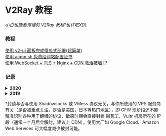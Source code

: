 # V2Ray 教程
<i>小白也能看得懂的 V2Ray 教程(也许吧XD).</i>

### 教程
<a href="https://github.com/justsweetpotato/v2ray_tutorial/blob/master/auto.md">使用 v2-ui 面板完成傻瓜式部署(超简单)</a><br>
<a href="https://github.com/justsweetpotato/V2Ray_Tutorial/blob/master/ssl.md">使用 acme.sh 免费给网站配置证书</a><br>
<a href="https://github.com/justsweetpotato/V2Ray_Tutorial/blob/master/Back.md">使用 WebSocket + TLS + Nginx + CDN 救活被墙 IP</a>

### 记录
<details>
  <summary><b>2020</b></summary>
  
  ##### 4月
  <i>day20-day30</i><br>
  IP 解除封锁<br>

  新发现:<br>
    1, Shadowsocks 使用一段时间后, 在<b>宽带网络</b>下测试发现端口被封禁(使用netcat从本机无法连接, 其他端口正常), 切换到<b>手机网络</b>则能正常使用; 换端口部署后, 宽带网络与手机网络均能正常使用(宽带网络下使用一段时间后可能再次被封禁). 由此推导->封禁 Shadowsocks 端口的行为由运营商做出, 与 GFW 无关, GFW 无法识别 Shadowsocks(不包括 ShadowsocksR), 但合理怀疑运营商与 GFW 均能识别 TCP, UDP, 以及各种未知协议, 其中运营商会封锁 UDP 协议的大流量连接, 证据之一就是在宽带网络下使用 BitTorrent 类软件下载速度极慢或无法下载, 使用代理后速度回复至正常水平.<br>
    2, V2Ray 的 mKCP 协议基于 UDP, 一直是追求速度的理想选择, 缺点则是无法与 Cloudflare CDN 兼容使用, 自服务器解封后, mKCP 线路仍处于无法使用的状态(端口封禁), 即使换端口部署, 也是使用极短时间后被封(宽带网络&手机网络), WebSocket 模式则正常, 由于缺乏在不同运营商环境下测试的条件, 暂时无法确定封禁端口的行为是由运营商还是 GFW 做出, 但基于 mKCP 的 UDP 特征明显以及对 Shadowsocks 的测试合理推测-> GFW 仍然无法识别 Shadowsocks(不包括 ShadowsocksR) 与 V2Ray mKCP, 封禁端口的行为由运营商做出.<br>
    PS: 据说 Google 基于 UDP 开发的 QUIC 协议将作为未来 HTTP3 的标准, 国内运营商这么歧视 UDP 真是看不明白了, 经过改良的 UDP 优势明显, UDP 才是未来吧.
    
  ##### 2月
  <i>day1-?</i><br>
  封锁 IP，cloudflare CDN 被干扰 <b>敏感事件：2019-2020 新型冠状病毒疫情爆发</b><br>
  PS: 期间本人首次遇到被墙 IP 无法连接到国内 IP, 以及大流量通信被随机阻断的情况
</details>

<details>
  <summary><b>2019</b></summary>
  
  ##### 11 月
  <i>day21-day30</i><br> 
  有网友反映与国外 IP 非常规端口大流量通信即会被 TCP 阻断 2-10 分钟，循环往复，疑似 GFW 新型 TCP 阻断方式<br>
  本人暂时没有遇到这样状况，使用 V2Ray 的 WebSocket + TLS / WebSocket + TLS + CDN / mKCP 模式, 或 Trojan 均可应对此种封锁<br>
  WebSocket 与 Nginx 配合(加上证书)可以让 GFW 看来就是在访问普通网站，真正的 HTTPS 流量<br>
  mKCP 是基于 UDP 协议，故 GFW 的 TCP 阻断无效<br>
  Trojan 的原理有些类似于 V2Ray 的 WebSocket 模式（配置更简单）<br>

  ##### 10 月
  <i>day21-day30</i><br> 
  四中全会召开期间出现干扰，速度大幅降低，之后恢复正常 <b>敏感事件：四中全会</b><br>
  <br>
  <i>day11-day20</i><br>
  IP 解除封锁<br>
  ##### 9 月
  <i>day21-day30</i><br>
  大面积封锁 IP, 多为热门 VPS 服务商网段 <b>敏感事件：国庆</b><br>
  ##### 8 月
  <i>day1-day10</i><br>
  IP 解除封锁<br>

  ##### 6 月
  <i>day1-day10</i><br>
  大面积封锁 IP, 多为热门 VPS 服务商网段 <b>敏感事件：六四 30 周年</b><br>
</details>

*封锁与否与使用 Shadowsocks 或 VMess 协议无关，与你所使用的 VPS 服务商有关（是否被重点关注，是否是美国，日本等热门地区），即 GFW 现阶段还不能精准识别各种用于翻墙的协议，敏感时期会直接封锁 搬瓦工、Vultr 机房所在的 IP 段（通常一个月后会解封，建议上 CDN），使用大厂如 Google Cloud、Amazon Web Services 可大幅度减少被封可能。
